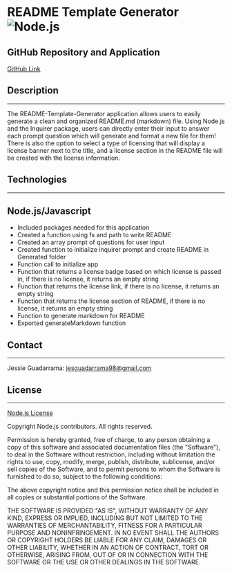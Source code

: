 # README Template Generator ![Node.js](https://img.shields.io/badge/License-Node.js-blue.svg)

## GitHub Repository and Application

[GitHub Link](https://github.com/JG-77/readme-template-generator.git)

## Description 
---
The README-Template-Generator application allows users to easily generate a clean and organized README.md (markdown) file. Using Node.js and the Inquirer package, users can directly enter their input to answer each prompt question which will generate and format a new file for them! There is also the option to select a type of licensing that will display a license banner next to the title, and a license section in the README file will be created with the license information.

## Technologies
--- 

## Node.js/Javascript

* Included packages needed for this application
* Created a function using fs and path to write README
* Created an array prompt of questions for user input
* Created function to initialize inquirer prompt and create README in Generated folder
* Function call to initialize app
* Function that returns a license badge based on which license is passed in, if there is no license, it returns an empty string
* Function that returns the license link, if there is no license, it returns an empty string
* Function that returns the license section of README, if there is no license, it returns an empty string
* Function to generate markdown for README
* Exported generateMarkdown function

## Contact 
---
Jessie Guadarrama: <jesguadarrama98@gmail.com>

## License
---
[Node.js License](https://raw.githubusercontent.com/nodejs/node/master/LICENSE)

Copyright Node.js contributors. All rights reserved.

Permission is hereby granted, free of charge, to any person obtaining a copy
of this software and associated documentation files (the "Software"), to
deal in the Software without restriction, including without limitation the
rights to use, copy, modify, merge, publish, distribute, sublicense, and/or
sell copies of the Software, and to permit persons to whom the Software is
furnished to do so, subject to the following conditions:

The above copyright notice and this permission notice shall be included in
all copies or substantial portions of the Software.

THE SOFTWARE IS PROVIDED "AS IS", WITHOUT WARRANTY OF ANY KIND, EXPRESS OR
IMPLIED, INCLUDING BUT NOT LIMITED TO THE WARRANTIES OF MERCHANTABILITY,
FITNESS FOR A PARTICULAR PURPOSE AND NONINFRINGEMENT. IN NO EVENT SHALL THE
AUTHORS OR COPYRIGHT HOLDERS BE LIABLE FOR ANY CLAIM, DAMAGES OR OTHER
LIABILITY, WHETHER IN AN ACTION OF CONTRACT, TORT OR OTHERWISE, ARISING
FROM, OUT OF OR IN CONNECTION WITH THE SOFTWARE OR THE USE OR OTHER DEALINGS
IN THE SOFTWARE.

